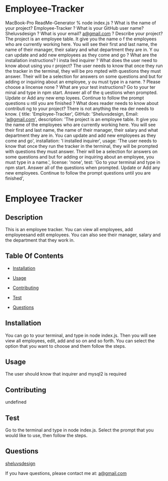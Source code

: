 # Employee-Tracker
MacBook-Pro ReadMe-Generator % node index.js
? What is the name of your project? Employee-Tracker
? What is your GitHub user name? Sheluvsdesign
? What is your email? a@gmail.com
? Describe your project? The project is an employee table.  It give you the name o
f the employees who are currently working here.  You will see their first and last
 name, the name of their manager, their salary and what department they are in.  Y
ou can update and add new employees as they come and go
? What are the installation instructions? I insta
lled inquirer
? What does the user need to know about using you
r project? The user needs to know that once they 
run the tracker in the terminal, they will be pro
mpted with questions they must answer. Their will
 be a selection for answers on some questions and
 but for adding or inquiring about an employee, y
ou must type in a name.
? Please choose a lincense none
? What are your test instructions? Go to your ter
minal and type in npm start.  Answer all of the q
uestions when prompted. Update or Add any new emp
loyees. Continue to follow the prompt questions u
ntil you are finished
? What does reader needs to know about contributi
ng to your project? There is not anything the rea
der needs to know.
{
  title: 'Employee-Tracker',
  GitHub: 'Sheluvsdesign,
  Email: 'a@gmail.com',
  description: 'The project is an employee table.  It give you the name of the employees who are currently working here.  You will see their first and last name, the name of their manager, their salary and what department they are in.  You can update and add new employees as they come and go',
  installation: 'I installed inquirer',
  usage: 'The user needs to know that once they run the tracker in the terminal, they will be prompted with questions they must answer. Their will be a selection for answers on some questions and but for adding or inquiring about an employee, you must type in a name.',
  license: 'none',
  test: 'Go to your terminal and type in npm start.  Answer all of the questions when prompted. Update or Add any new employees. Continue to follow the prompt questions until you are finished',
# Employee Tracker 

  ## Description

  This is an employee tracker.  You can view all employees, add employeesand edit employees.  You can also see their manager, salary and the department that they work in.

  ## Table Of Contents

  * [Installation](#installation)

  * [Usage](#usage)

  

  * [Contributing](#contributing)

  * [Test](#test)

  * [Questions](#questions)

  ## Installation

  You can go to your terminal, and type in node index.js. Then you will see view all employees, edit, add and so on and so forth.  You can select the option that you want to choose and them follow the steps.

  ## Usage

  The user should know that inquirer and mysql2 is required

  

  ## Contributing

  undefined

  ## Test

  Go to the terminal and type in node index.js.  Select the prompt that you would like to use, then follow the steps.

  ## Questions

  [sheluvsdesign](https://github.com/sheluvsdesign)

If you have questions, please contact me at: a@gmail.com
